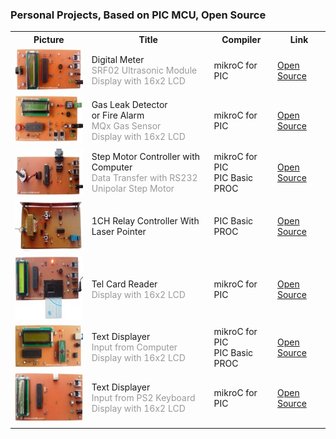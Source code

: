 
### Personal Projects, Based on PIC MCU, Open Source

<table>
  <tr>
    <th>Picture</th>
    <th>Title</th>
    <th>Compiler</th>
    <th>Link</th>
  </tr>

   <tr>
    <td>
        <img
        src="https://github.com/AliRezaJoodi/PIC_Projects/raw/main/DigitalMeterWithUltrasonicMoudle_SRF02_LCD/Pictures/Album.jpg"
        alt="ts"
        width="151"
        height="68"
        />
    </td>
    <td>
        Digital Meter<br />
        <span style="color:#999"> SRF02 Ultrasonic Module </span> <br />
        <span style="color:#999">Display with 16x2 LCD</span> <br />
    </td>
    <td>
        mikroC for PIC<br />
    </td>
    <td>
        <a href="https://github.com/AliRezaJoodi/PIC_Projects/blob/main/DigitalMeterWithUltrasonicMoudle_SRF02_LCD" target="_top">
        <span>Open Source</span>
    </a></td>
  </tr>
  
   <tr>
    <td>
        <img
        src="https://github.com/AliRezaJoodi/PIC_Projects/raw/main/GasDetector/Pictures/Album.jpg"
        alt="ts"
        width="151"
        height="76"
        />
    </td>
    <td>
        Gas Leak Detector<br />
        or Fire Alarm<br />
        <span style="color:#999">MQx Gas Sensor</span> <br />
        <span style="color:#999">Display with 16x2 LCD</span> <br />
    </td>
    <td>
        mikroC for PIC<br />
    </td>
    <td>
        <a href="https://github.com/AliRezaJoodi/PIC_Projects/blob/main/GasDetector" target="_top">
        <span>Open Source</span>
    </a></td>
  </tr> 

   <tr>
    <td>
        <img
        src="https://github.com/AliRezaJoodi/PIC_Projects/raw/main/MotorDriver_UnipolarStepperMotor_RS232/Pictures/Album.jpg"
        alt="ts"
        width="151"
        height="74"
        />
    </td>
    <td>
        Step Motor Controller with Computer<br />
        <span style="color:#999">Data Transfer with RS232</span> <br />
        <span style="color:#999">Unipolar Step Motor</span> <br />
    </td>
    <td>
        mikroC for PIC<br />
        PIC Basic PROC<br />
    </td>
    <td>
        <a href="https://github.com/AliRezaJoodi/PIC_Projects/blob/main/MotorDriver_UnipolarStepperMotor_RS232" target="_top">
        <span>Open Source</span>
    </a></td>
  </tr> 

   <tr>
    <td>
        <img
        src="https://github.com/AliRezaJoodi/PIC_Projects/raw/main/RelayControllerWithLaserPointer_1CH/Pictures/Album.jpg"
        alt="ts"
        width="151"
        height="82"
        />
    </td>
    <td>
        1CH Relay Controller With Laser Pointer<br />
    </td>
    <td>
        PIC Basic PROC<br />
    </td>
    <td>
        <a href="https://github.com/AliRezaJoodi/PIC_Projects/blob/main/RelayControllerWithLaserPointer_1CH" target="_top">
        <span>Open Source</span>
    </a></td>
  </tr> 

   <tr>
    <td>
        <img
        src="https://github.com/AliRezaJoodi/PIC_Projects/raw/main/TelCardReader/Pictures/Album.jpg"
        alt="ts"
        width="151"
        height="102"
        />
    </td>
    <td>
        Tel Card Reader<br />
        <span style="color:#999">Display with 16x2 LCD</span> <br />
    </td>
    <td>
        mikroC for PIC<br />
    </td>
    <td>
        <a href="https://github.com/AliRezaJoodi/PIC_Projects/blob/main/TelCardReader" target="_top">
        <span>Open Source</span>
    </a></td>
  </tr> 

   <tr>
    <td>
        <img
        src="https://github.com/AliRezaJoodi/PIC_Projects/raw/main/TextDisplayWithLCD16x2_ControlledByComputer/Pictures/Album.jpg"
        alt="ts"
        width="151"
        height="68"
        />
    </td>
    <td>
        Text Displayer<br />
        <span style="color:#999">Input from Computer</span> <br />
        <span style="color:#999">Display with 16x2 LCD</span> <br />
    </td>
    <td>
        mikroC for PIC<br />
	PIC Basic PROC<br />
    </td>
    <td>
        <a href="https://github.com/AliRezaJoodi/PIC_Projects/blob/main/TextDisplayWithLCD16x2_ControlledByComputer" target="_top">
        <span>Open Source</span>
    </a></td>
  </tr>
  
   <tr>
    <td>
        <img
        src="https://github.com/AliRezaJoodi/PIC_Projects/raw/main/TextDisplayWithLCD16x2_ControlledByPcKeyboard/Pictures/Album.jpg"
        alt="ts"
        width="151"
        height="77"
        />
    </td>
    <td>
        Text Displayer<br />
        <span style="color:#999">Input from PS2 Keyboard</span> <br />
        <span style="color:#999">Display with 16x2 LCD</span> <br />
    </td>
    <td>
        mikroC for PIC<br />
    </td>
    <td>
        <a href="https://github.com/AliRezaJoodi/PIC_Projects/blob/main/TextDisplayWithLCD16x2_ControlledByPcKeyboard" target="_top">
        <span>Open Source</span>
    </a></td>
  </tr> 
  
  <tr>
    <td></td>
    <td></td>
    <td></td>
    <td></td>
  </tr>
  
</table>



